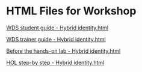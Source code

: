 ﻿# HTML Files for Workshop
[WDS student guide - Hybrid identity.html](https://cloudworkshop.blob.core.windows.net/hybrid-identity/Whiteboard%20design%20session/WDS%20student%20guide%20-%20Hybrid%20identity.html)

[WDS trainer guide - Hybrid identity.html](https://cloudworkshop.blob.core.windows.net/hybrid-identity/Whiteboard%20design%20session/WDS%20trainer%20guide%20-%20Hybrid%20identity.html)

[Before the hands-on lab - Hybrid identity.html](https://cloudworkshop.blob.core.windows.net/hybrid-identity/Hands-on%20lab/Before%20the%20hands-on%20lab%20-%20Hybrid%20identity.html)

[HOL step-by step - Hybrid identity.html](https://cloudworkshop.blob.core.windows.net/hybrid-identity/Hands-on%20lab/HOL%20step-by%20step%20-%20Hybrid%20identity.html)

